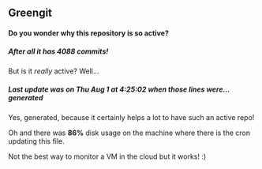 ## Greengit

#### Do you wonder why this repository is so active?

##### After all it has 4088 commits!

But is it *really* active? Well...

##### Last update was on Thu Aug 1 at 4:25:02 when those lines were... generated

Yes, generated, because it certainly helps a lot to have such an active repo!

Oh and there was **86%** disk usage on the machine
where there is the cron updating this file.

Not the best way to monitor a VM in the cloud but it works! :)
